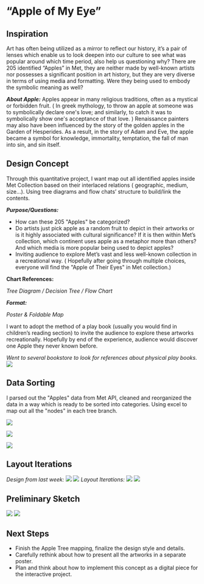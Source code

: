 
# “Apple of My Eye”

## Inspiration
Art has often being utilized as a mirror to reflect our history, it’s a pair of lenses which enable us to look deepen into our culture to see what was popular around which time period, also help us questioning why? There are 205 identified “Apples” in Met, they are neither made by well-known artists nor possesses a significant position in art history, but they are very diverse in terms of using media and formatting. Were they being used to embody the symbolic meaning as well?

***About Apple:***
Apples appear in many religious traditions, often as a mystical or forbidden fruit.  ( In greek mythology, to throw an apple at someone was to symbolically declare one's love; and similarly, to catch it was to symbolically show one's acceptance of that love. ) Renaissance painters may also have been influenced by the story of the golden apples in the Garden of Hesperides. As a result, in the story of Adam and Eve, the apple became a symbol for knowledge, immortality, temptation, the fall of man into sin, and sin itself.


## Design Concept
Through this quantitative project, I want map out all identified apples inside Met Collection based on their interlaced relations ( geographic, medium, size...). Using tree diagrams and flow chats’ structure to build/link the contents.

***Purpose/Questions:*** 

 - How can these 205 "Apples" be categorized?  
 - Do artists just pick apple as a random fruit to depict in their artworks or is it highly associated with cultural significance? If it is then within Met’s collection, which continent uses apple as a metaphor more than others? And which media is more popular being used to depict apples?
 - Inviting audience to explore Met’s vast and less well-known collection in a recreational way. ( Hopefully after going through multiple choices, everyone will find the "Apple of Their Eyes" in Met collection.)

**Chart References:**

*Tree Diagram / Decision Tree / Flow Chart*

***Format:***

*Poster & Foldable Map*

I want to adopt the method of a play book (usually you would find in children’s reading section) to invite the audience to explore these artworks recreationally. Hopefully by end of the experience, audience would discover one Apple they never known before.

*Went to several bookstore to look for references about physical play books.*
![](MoodBoard.jpg)



## Data Sorting
I parsed out the "Apples" data from Met API, cleaned and reorganized the data in a way which is ready to be sorted into categories. Using excel to map out all the "nodes" in each tree branch.

![](DataSorting1.jpg)

![](DataSorting2.jpg)

![](DataSorting3.jpg)

## Layout Iterations
*Design from last week:*
![](OldSketch1.jpg)
![](OldSketch2.jpg)
*Layout Iterations:*
![](LayoutIterations1.jpg)
![](LayoutIterations2.jpg)

## Preliminary Sketch
![](SecondDraft1.png)
![](SecondDraft2.jpg)


## Next Steps

 - Finish the Apple Tree mapping, finalize the design style and details.
 - Carefully rethink about how to present all the artworks in a separate
   poster. 
 - Plan and think about how to implement this concept as a digital piece for the  interactive project.